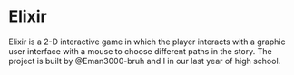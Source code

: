 # Elixir
Elixir is a 2-D interactive game in which the player interacts with a graphic user interface with a mouse to choose different paths in the story. The project is built by @Eman3000-bruh and I in our last year of high school.
